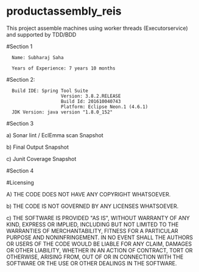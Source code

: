 # productassembly_reis
This project assemble machines using worker threads (Executorservice) and supported by TDD/BDD

#Section 1

      Name: Subharaj Saha

      Years of Experience: 7 years 10 months
#Section 2:

      Build IDE: Spring Tool Suite 
						Version: 3.8.2.RELEASE
						Build Id: 201610040743
						Platform: Eclipse Neon.1 (4.6.1)
      JDK Version: java version "1.8.0_152"

#Section 3

a)          Sonar lint / EclEmma scan Snapshot

b)          Final Output Snapshot

c)          Junit Coverage Snapshot

#Section 4

#Licensing

A)         THE CODE DOES NOT HAVE ANY COPYRIGHT WHATSOEVER.

b)          THE CODE IS NOT GOVERNED BY ANY LICENSES WHATSOEVER.

c)          THE SOFTWARE IS PROVIDED "AS IS", WITHOUT WARRANTY OF ANY KIND, EXPRESS OR IMPLIED, INCLUDING BUT NOT LIMITED TO THE WARRANTIES OF MERCHANTABILITY, FITNESS FOR A PARTICULAR PURPOSE AND NONINFRINGEMENT. IN NO EVENT SHALL THE AUTHORS OR USERS OF THE CODE WOULD BE LIABLE FOR ANY CLAIM, DAMAGES OR OTHER LIABILITY, WHETHER IN AN ACTION OF CONTRACT, TORT OR OTHERWISE, ARISING FROM, OUT OF OR IN CONNECTION WITH THE SOFTWARE OR THE USE OR OTHER DEALINGS IN THE SOFTWARE.